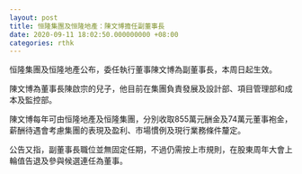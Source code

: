 ```yaml
---
layout: post
title: 恒隆集團及恒隆地產：陳文博擔任副董事長
date: 2020-09-11 18:02:50.000000000 +08:00
categories: rthk
---
```


恒隆集團及恒隆地產公布，委任執行董事陳文博為副董事長，本周日起生效。

陳文博為董事長陳啟宗的兒子，他目前在集團負責發展及設計部、項目管理部和成本及監控部。

陳文博每年可由恒隆地產及恒隆集團，分別收取855萬元酬金及74萬元董事袍金，薪酬待遇會考慮集團的表現及盈利、市場慣例及現行業務條件釐定。

公告又指，副董事長職位並無固定任期，不過仍需按上市規則，在股東周年大會上輪值告退及參與候選連任為董事。
